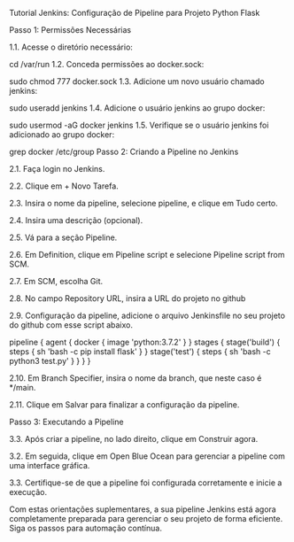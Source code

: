 Tutorial Jenkins: Configuração de Pipeline para Projeto Python Flask 

Passo 1: Permissões Necessárias

1.1. Acesse o diretório necessário:

cd /var/run
1.2. Conceda permissões ao docker.sock:

sudo chmod 777 docker.sock
1.3. Adicione um novo usuário chamado jenkins:

sudo useradd jenkins
1.4. Adicione o usuário jenkins ao grupo docker:

sudo usermod -aG docker jenkins
1.5. Verifique se o usuário jenkins foi adicionado ao grupo docker:

grep docker /etc/group
Passo 2: Criando a Pipeline no Jenkins

2.1. Faça login no Jenkins.

2.2. Clique em + Novo Tarefa.

2.3. Insira o nome da pipeline, selecione pipeline, e clique em Tudo certo.

2.4. Insira uma descrição (opcional).

2.5. Vá para a seção Pipeline.

2.6. Em Definition, clique em Pipeline script e selecione Pipeline script from SCM.

2.7. Em SCM, escolha Git.

2.8. No campo Repository URL, insira a URL do projeto no github

2.9. Configuração da pipeline, adicione o arquivo Jenkinsfile no seu projeto do github com esse script abaixo.

pipeline {
    agent { docker { image 'python:3.7.2' } }
    stages {
        stage('build') {
            steps {
                sh 'bash -c pip install flask'
            }
        }
        stage('test') {
            steps {
                sh 'bash -c python3 test.py'
            }
        }
    }
}


2.10. Em Branch Specifier, insira o nome da branch, que neste caso é */main.

2.11. Clique em Salvar para finalizar a configuração da pipeline.

Passo 3: Executando a Pipeline

3.3. Após criar a pipeline, no lado direito, clique em Construir agora.

3.2. Em seguida, clique em Open Blue Ocean para gerenciar a pipeline com uma interface gráfica.

3.3. Certifique-se de que a pipeline foi configurada corretamente e inicie a execução.


Com estas orientações suplementares, a sua pipeline Jenkins está agora completamente preparada para gerenciar o seu projeto de forma eficiente. Siga os passos para automação contínua.

